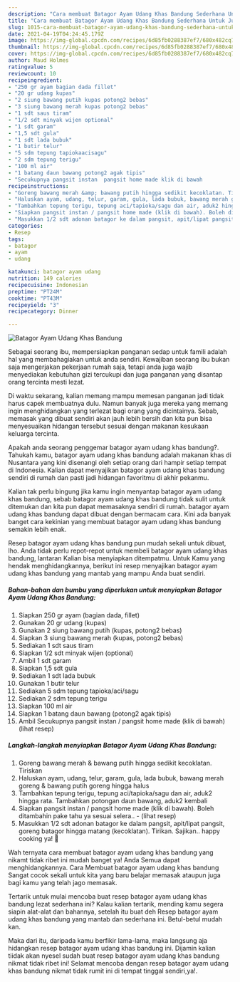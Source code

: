 ```yaml
---
description: "Cara membuat Batagor Ayam Udang Khas Bandung Sederhana Untuk Jualan"
title: "Cara membuat Batagor Ayam Udang Khas Bandung Sederhana Untuk Jualan"
slug: 1015-cara-membuat-batagor-ayam-udang-khas-bandung-sederhana-untuk-jualan
date: 2021-04-19T04:24:45.179Z
image: https://img-global.cpcdn.com/recipes/6d85fb0288387ef7/680x482cq70/batagor-ayam-udang-khas-bandung-foto-resep-utama.jpg
thumbnail: https://img-global.cpcdn.com/recipes/6d85fb0288387ef7/680x482cq70/batagor-ayam-udang-khas-bandung-foto-resep-utama.jpg
cover: https://img-global.cpcdn.com/recipes/6d85fb0288387ef7/680x482cq70/batagor-ayam-udang-khas-bandung-foto-resep-utama.jpg
author: Maud Holmes
ratingvalue: 5
reviewcount: 10
recipeingredient:
- "250 gr ayam bagian dada fillet"
- "20 gr udang kupas"
- "2 siung bawang putih kupas potong2 bebas"
- "3 siung bawang merah kupas potong2 bebas"
- "1 sdt saus tiram"
- "1/2 sdt minyak wijen optional"
- "1 sdt garam"
- "1,5 sdt gula"
- "1 sdt lada bubuk"
- "1 butir telur"
- "5 sdm tepung tapiokaacisagu"
- "2 sdm tepung terigu"
- "100 ml air"
- "1 batang daun bawang potong2 agak tipis"
- "Secukupnya pangsit instan  pangsit home made klik di bawah           lihat resep"
recipeinstructions:
- "Goreng bawang merah &amp; bawang putih hingga sedikit kecoklatan. Tiriskan"
- "Haluskan ayam, udang, telur, garam, gula, lada bubuk, bawang merah goreng &amp; bawang putih goreng hingga halus"
- "Tambahkan tepung terigu, tepung aci/tapioka/sagu dan air, aduk2 hingga rata. Tambahkan potongan daun bawang, aduk2 kembali"
- "Siapkan pangsit instan / pangsit home made (klik di bawah). Boleh ditambahin pake tahu ya sesuai selera..           (lihat resep)"
- "Masukkan 1/2 sdt adonan batagor ke dalam pangsit, apit/lipat pangsit, goreng batagor hingga matang (kecoklatan). Tirikan. Sajikan.. happy cooking ya! 💖"
categories:
- Resep
tags:
- batagor
- ayam
- udang

katakunci: batagor ayam udang 
nutrition: 149 calories
recipecuisine: Indonesian
preptime: "PT24M"
cooktime: "PT43M"
recipeyield: "3"
recipecategory: Dinner

---
```



![Batagor Ayam Udang Khas Bandung](https://img-global.cpcdn.com/recipes/6d85fb0288387ef7/680x482cq70/batagor-ayam-udang-khas-bandung-foto-resep-utama.jpg)

Sebagai seorang ibu, mempersiapkan panganan sedap untuk famili adalah hal yang membahagiakan untuk anda sendiri. Kewajiban seorang ibu bukan saja mengerjakan pekerjaan rumah saja, tetapi anda juga wajib menyediakan kebutuhan gizi tercukupi dan juga panganan yang disantap orang tercinta mesti lezat.

Di waktu  sekarang, kalian memang mampu memesan panganan jadi tidak harus capek membuatnya dulu. Namun banyak juga mereka yang memang ingin menghidangkan yang terlezat bagi orang yang dicintainya. Sebab, memasak yang dibuat sendiri akan jauh lebih bersih dan kita pun bisa menyesuaikan hidangan tersebut sesuai dengan makanan kesukaan keluarga tercinta. 



Apakah anda seorang penggemar batagor ayam udang khas bandung?. Tahukah kamu, batagor ayam udang khas bandung adalah makanan khas di Nusantara yang kini disenangi oleh setiap orang dari hampir setiap tempat di Indonesia. Kalian dapat menyajikan batagor ayam udang khas bandung sendiri di rumah dan pasti jadi hidangan favoritmu di akhir pekanmu.

Kalian tak perlu bingung jika kamu ingin menyantap batagor ayam udang khas bandung, sebab batagor ayam udang khas bandung tidak sulit untuk ditemukan dan kita pun dapat memasaknya sendiri di rumah. batagor ayam udang khas bandung dapat dibuat dengan bermacam cara. Kini ada banyak banget cara kekinian yang membuat batagor ayam udang khas bandung semakin lebih enak.

Resep batagor ayam udang khas bandung pun mudah sekali untuk dibuat, lho. Anda tidak perlu repot-repot untuk membeli batagor ayam udang khas bandung, lantaran Kalian bisa menyiapkan ditempatmu. Untuk Kamu yang hendak menghidangkannya, berikut ini resep menyajikan batagor ayam udang khas bandung yang mantab yang mampu Anda buat sendiri.

<!--inarticleads1-->

##### Bahan-bahan dan bumbu yang diperlukan untuk menyiapkan Batagor Ayam Udang Khas Bandung:

1. Siapkan 250 gr ayam (bagian dada, fillet)
1. Gunakan 20 gr udang (kupas)
1. Gunakan 2 siung bawang putih (kupas, potong2 bebas)
1. Siapkan 3 siung bawang merah (kupas, potong2 bebas)
1. Sediakan 1 sdt saus tiram
1. Siapkan 1/2 sdt minyak wijen (optional)
1. Ambil 1 sdt garam
1. Siapkan 1,5 sdt gula
1. Sediakan 1 sdt lada bubuk
1. Gunakan 1 butir telur
1. Sediakan 5 sdm tepung tapioka/aci/sagu
1. Sediakan 2 sdm tepung terigu
1. Siapkan 100 ml air
1. Siapkan 1 batang daun bawang (potong2 agak tipis)
1. Ambil Secukupnya pangsit instan / pangsit home made (klik di bawah)           (lihat resep)




<!--inarticleads2-->

##### Langkah-langkah menyiapkan Batagor Ayam Udang Khas Bandung:

1. Goreng bawang merah &amp; bawang putih hingga sedikit kecoklatan. Tiriskan
1. Haluskan ayam, udang, telur, garam, gula, lada bubuk, bawang merah goreng &amp; bawang putih goreng hingga halus
1. Tambahkan tepung terigu, tepung aci/tapioka/sagu dan air, aduk2 hingga rata. Tambahkan potongan daun bawang, aduk2 kembali
1. Siapkan pangsit instan / pangsit home made (klik di bawah). Boleh ditambahin pake tahu ya sesuai selera.. -           (lihat resep)
1. Masukkan 1/2 sdt adonan batagor ke dalam pangsit, apit/lipat pangsit, goreng batagor hingga matang (kecoklatan). Tirikan. Sajikan.. happy cooking ya! 💖




Wah ternyata cara membuat batagor ayam udang khas bandung yang nikamt tidak ribet ini mudah banget ya! Anda Semua dapat menghidangkannya. Cara Membuat batagor ayam udang khas bandung Sangat cocok sekali untuk kita yang baru belajar memasak ataupun juga bagi kamu yang telah jago memasak.

Tertarik untuk mulai mencoba buat resep batagor ayam udang khas bandung lezat sederhana ini? Kalau kalian tertarik, mending kamu segera siapin alat-alat dan bahannya, setelah itu buat deh Resep batagor ayam udang khas bandung yang mantab dan sederhana ini. Betul-betul mudah kan. 

Maka dari itu, daripada kamu berfikir lama-lama, maka langsung aja hidangkan resep batagor ayam udang khas bandung ini. Dijamin kalian tiidak akan nyesel sudah buat resep batagor ayam udang khas bandung nikmat tidak ribet ini! Selamat mencoba dengan resep batagor ayam udang khas bandung nikmat tidak rumit ini di tempat tinggal sendiri,ya!.

